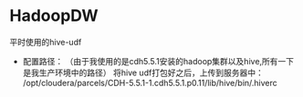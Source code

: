 # HadoopDW

平时使用的hive-udf

* 配置路径：
（由于我使用的是cdh5.5.1安装的hadoop集群以及hive,所有一下是我生产环境中的路径）
将hive udf打包好之后，上传到服务器中：	/opt/cloudera/parcels/CDH-5.5.1-1.cdh5.5.1.p0.11/lib/hive/bin/.hiverc

